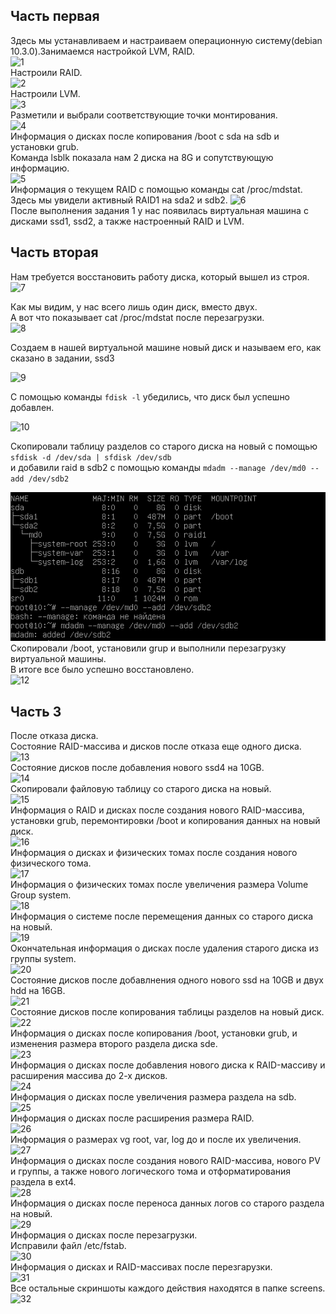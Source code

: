 ## Часть первая  
Здесь мы устанавливаем и настраиваем операционную систему(debian 10.3.0).Занимаемся настройкой LVM, RAID.  
![1](1.PNG "1")  
Настроили RAID.  
![2](2.PNG "2")  
Настроили LVM.  
![3](3.PNG "3")  
Разметили и выбрали соответствующие точки монтирования.  
![4](4.PNG "4")  
Информация о дисках после копирования /boot с sda на sdb и установки grub.  
Команда lsblk показала нам 2 диска на 8G и сопутствующую информацию.  
![5](5.PNG "5")  
Информация о текущем RAID с помощью команды cat /proc/mdstat. Здесь мы увидели активный RAID1 на sda2 и sdb2.
![6](6.PNG "6")  
После выполнения задания 1 у нас появилась виртуальная машина с дисками ssd1, ssd2, а также настроенный RAID и LVM.  
  
## Часть вторая  
Нам требуется восстановить работу диска, который вышел из строя.  
![7](10.PNG "lsbk")  

Как мы видим, у нас всего лишь один диск, вместо двух.  
А вот что показывает cat /proc/mdstat после перезагрузки.  
![8](12.PNG "raid info")  
  
Создаем в нашей виртуальной машине новый диск и называем его, как сказано в задании, ssd3 <br>
  
![9](13.PNG "VM")  
  
С помощью команды ``fdisk -l`` убедились, что диск был успешно добавлен.  

![10](14.PNG "fdisk")  
  
Cкопировали таблицу разделов со старого диска на новый с помощью ``sfdisk -d /dev/sda | sfdisk /dev/sdb``  
и добавили raid в sdb2 c помощью команды ``mdadm --manage /dev/md0 --add /dev/sdb2``  

![11](https://raw.githubusercontent.com/Antieasy/labs/master/lab2/img/15.PNG "copy table")  
Скопировали /boot, установили grup и выполнили перезагрузку виртуальной машины.  
В итоге все было успешно восстановлено.  
![12](17.PNG "finish task 2")  

## Часть 3  
После отказа диска.  
Состояние RAID-массива и дисков после отказа еще одного диска.  
![13](17.png)  	
Состояние дисков после добавления нового ssd4 на 10GB.  
 ![14](20.png)  
Скопировали файловую таблицу со старого диска на новый.  
 ![15](22.png)  
Информация о RAID и дисках после создания нового RAID-массива, установки grub, перемонтировки /boot и копирования данных на новый диск.  
![16](27.png)  
Информация о дисках и физических томах после создания нового физического тома.  
![17](28.png)  
Информация о физических томах после увеличения размера Volume Group system.  
 ![18](29.png)  
Информация о системе после перемещения данных со старого диска на новый.  
 ![19](32.png)  
Окончательная информация о дисках после удаления старого диска из группы system.  
![20](32.png)  
Состояние дисков после добавлнения одного нового ssd на 10GB и двух hdd на 16GB.  
![21](35.png)  
Состояние дисков после копирования таблицы разделов на новый диск.  
 ![22](37.png)    
Информация о дисках после копирования /boot, установки grub, и изменения размера второго раздела диска sde.  
![23](40.png)  
Информация о дисках после добавления нового диска к RAID-массиву и расширения массива до 2-х дисков.  
![24](41.png)  
Информация о дисках после увеличения размера раздела на sdb.  
![25](43.png)  
Информация о дисках после расширения размера RAID.  
 ![26](44.png)  
Информация о размерах vg root, var, log до и после их увеличения.  
![27](46.png)  
Информация о дисках после создания нового RAID-массива, нового PV и группы, а также нового логического тома и отформатирования раздела в ext4.  
![28](49.png)  
Информация о дисках после переноса данных логов со старого раздела на новый.  
![29](54.png)  
Информация о дисках после перезагрузки.  
 Исправили файл /etc/fstab.  
 ![30](55.png)  
Информация о дисках и RAID-массивах после перезгарузки.  
![31](57.png)  
Все остальные скриншоты каждого действия находятся в папке screens.  
 ![32](58.png)  